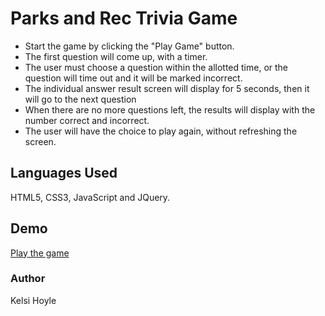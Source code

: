 # Parks and Rec Trivia Game
* Start the game by clicking the "Play Game" button.
* The first question will come up, with a timer. 
* The user must choose a question within the allotted time, or the question will time out and it will be marked incorrect.
* The individual answer result screen will display for 5 seconds, then it will go to the next question
* When there are no more questions left, the results will display with the number correct and incorrect.
* The user will have the choice to play again, without refreshing the screen.

## Languages Used

HTML5, CSS3, JavaScript and JQuery.

## Demo
[Play the game]( https://kelsimhoyle.github.io/TriviaGame/)

### Author
Kelsi Hoyle
